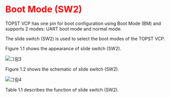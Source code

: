 <h1 style="color:red">
  Boot Mode (SW2)
</h1>


TOPST VCP has one pin for boot configuration using Boot Mode (BM) and supports 2 modes:
UART boot mode and normal mode.

The slide switch (SW2) is used to select the boot modes of the TOPST VCP.

Figure 1.1 shows the appearance of slide switch (SW2).

![그림3](https://github.com/Topst-Dev/Documentation/assets/161264431/d0ea65a4-edd7-424a-ab9e-ce70bdabc6af)

Figure 1.2 shows the schematic of slide switch (SW2).

![그림4](https://github.com/Topst-Dev/Documentation/assets/161264431/1145024a-dbaf-4107-b2c2-05c8abc39571)

Table 1.1 describes the function of slide switch (SW2).

